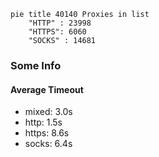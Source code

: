 
```mermaid
pie title 40140 Proxies in list
    "HTTP" : 23998
    "HTTPS": 6060
    "SOCKS" : 14681
```

### Some Info
#### Average Timeout

- mixed: 3.0s
- http: 1.5s
- https: 8.6s
- socks: 6.4s